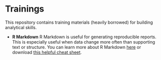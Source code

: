 # Trainings

This repository contains training materials (heavily borrowed) for building analytical skills.

- __R Markdown__
R Markdown is useful for generating reproducible reports. This is especially useful when data change more often than supporting text or structure. You can learn more about R Markdown [here](https://rmarkdown.rstudio.com/) or download [this helpful cheat sheet](https://www.rstudio.com/wp-content/uploads/2015/03/rmarkdown-reference.pdf).